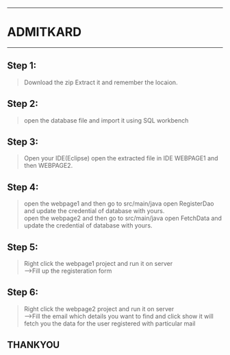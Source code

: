 ***********************************************************************************************************************************************************************
# ADMITKARD

***********************************************************************************************************************************************************************


## Step 1:
>Download the zip
>Extract it and remember the locaion.

## Step 2:
>open the database file and import it using SQL workbench

## Step 3:
>Open your IDE(Eclipse)
>open the extracted file in IDE WEBPAGE1 and then WEBPAGE2.

## Step 4:
>open the webpage1 and then go to src/main/java open RegisterDao and update the credential of database with yours.         
>open the webpage2 and then go to src/main/java open FetchData and update the credential of database with yours.


## Step 5:
>Right click the webpage1 project and run it on server                    
     -->Fill up the registeration form                      
     
## Step 6:                        
>Right click the webpage2 project and run it on server                                                                                                           
     -->Fill the email which details you want to find and click show it will fetch you the data for the user registered with particular mail


## THANKYOU


